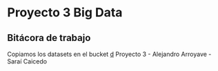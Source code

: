 # Proyecto 3 Big Data
## Bitácora de trabajo
Copiamos los datasets en el bucket
[d](https://github.com/jscaicedom/TETProyecto3/blob/master/Imagenes/d)
Proyecto 3 - Alejandro Arroyave - Saraí Caicedo
